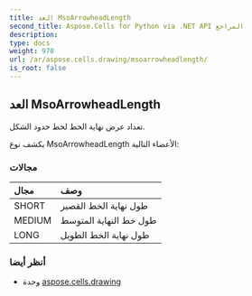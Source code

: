 ```yaml
---
title: العد MsoArrowheadLength
second_title: Aspose.Cells for Python via .NET API المراجع
description:
type: docs
weight: 970
url: /ar/aspose.cells.drawing/msoarrowheadlength/
is_root: false
---
```

##  العد MsoArrowheadLength
تعداد عرض نهاية الخط لخط حدود الشكل.



يكشف نوع MsoArrowheadLength الأعضاء التالية:

###  مجالات
| مجال| وصف|
| :- | :- |
| SHORT | طول نهاية الخط القصير|
| MEDIUM |طول خط النهاية المتوسط|
| LONG | طول نهاية الخط الطويل|



###  أنظر أيضا
* وحدة [aspose.cells.drawing](..)
